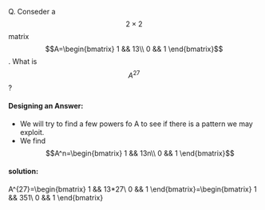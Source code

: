 Q. Conseder a $$2\times2$$ matrix $$A=\begin{bmatrix} 1 && 13\\ 0 && 1 \end{bmatrix}$$. What is $$A^{27}$$?
#### Designing an Answer:
 - We will try to find a few powers fo A to see if there is a pattern we may exploit.
 - We find $$A^n=\begin{bmatrix} 1 && 13n\\ 0 && 1 \end{bmatrix}$$
#### solution:
 $$$$A^{27}=\begin{bmatrix} 1 && 13*27\\ 0 && 1 \end{bmatrix}=\begin{bmatrix} 1 && 351\\ 0 && 1 \end{bmatrix}$$$$